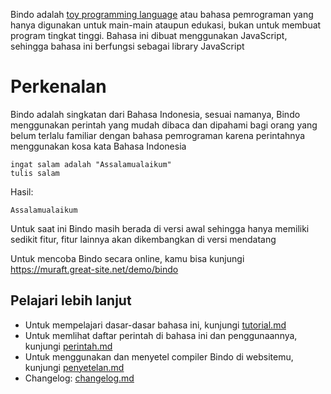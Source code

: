 Bindo adalah [toy programming language](https://www.techopedia.com/definition/22609/toy-language) atau bahasa pemrograman yang hanya digunakan untuk main-main ataupun edukasi, bukan untuk membuat program tingkat tinggi. Bahasa ini dibuat menggunakan JavaScript, sehingga bahasa ini berfungsi sebagai library JavaScript

# Perkenalan
Bindo adalah singkatan dari Bahasa Indonesia, sesuai namanya, Bindo menggunakan perintah yang mudah dibaca dan dipahami bagi orang yang belum terlalu familiar dengan bahasa pemrograman karena perintahnya menggunakan kosa kata Bahasa Indonesia

```
ingat salam adalah "Assalamualaikum"
tulis salam
```

Hasil:

```
Assalamualaikum
```

Untuk saat ini Bindo masih berada di versi awal sehingga hanya memiliki sedikit fitur, fitur lainnya akan dikembangkan di versi mendatang

Untuk mencoba Bindo secara online, kamu bisa kunjungi https://muraft.great-site.net/demo/bindo

## Pelajari lebih lanjut
- Untuk mempelajari dasar-dasar bahasa ini, kunjungi [tutorial.md](tutorial.md)
- Untuk memlihat daftar perintah di bahasa ini dan penggunaannya, kunjungi [perintah.md](perintah.md)
- Untuk menggunakan dan menyetel compiler Bindo di websitemu, kunjungi [penyetelan.md](penyetelan.md)
- Changelog: [changelog.md](changelog.md)
